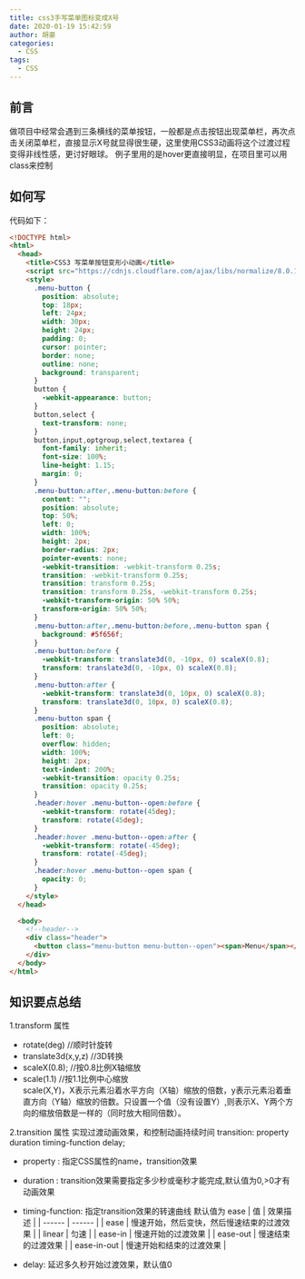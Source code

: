 ```yaml
---
title: css3手写菜单图标变成X号
date: 2020-01-19 15:42:59
author: 胡豪
categories:
  - CSS
tags:
  - CSS
---
```


## 前言
做项目中经常会遇到三条横线的菜单按钮，一般都是点击按钮出现菜单栏，再次点击关闭菜单栏，直接显示X号就显得很生硬，这里使用CSS3动画将这个过渡过程变得非线性感，更讨好眼球。
例子里用的是hover更直接明显，在项目里可以用class来控制


## 如何写

代码如下：
```html
<!DOCTYPE html>
<html>
  <head>
    <title>CSS3 写菜单按钮变形小动画</title>
    <script src="https://cdnjs.cloudflare.com/ajax/libs/normalize/8.0.1/normalize.min.css"></script>
    <style>
      .menu-button {
        position: absolute;
        top: 18px;
        left: 24px;
        width: 30px;
        height: 24px;
        padding: 0;
        cursor: pointer;
        border: none;
        outline: none;
        background: transparent;
      }
      button {
        -webkit-appearance: button;
      }
      button,select {
        text-transform: none;
      }
      button,input,optgroup,select,textarea {
        font-family: inherit;
        font-size: 100%;
        line-height: 1.15;
        margin: 0;
      }
      .menu-button:after,.menu-button:before {
        content: "";
        position: absolute;
        top: 50%;
        left: 0;
        width: 100%;
        height: 2px;
        border-radius: 2px;
        pointer-events: none;
        -webkit-transition: -webkit-transform 0.25s;
        transition: -webkit-transform 0.25s;
        transition: transform 0.25s;
        transition: transform 0.25s, -webkit-transform 0.25s;
        -webkit-transform-origin: 50% 50%;
        transform-origin: 50% 50%;
      }
      .menu-button:after,.menu-button:before,.menu-button span {
        background: #5f656f;
      }
      .menu-button:before {
        -webkit-transform: translate3d(0, -10px, 0) scaleX(0.8);
        transform: translate3d(0, -10px, 0) scaleX(0.8);
      }
      .menu-button:after {
        -webkit-transform: translate3d(0, 10px, 0) scaleX(0.8);
        transform: translate3d(0, 10px, 0) scaleX(0.8);
      }
      .menu-button span {
        position: absolute;
        left: 0;
        overflow: hidden;
        width: 100%;
        height: 2px;
        text-indent: 200%;
        -webkit-transition: opacity 0.25s;
        transition: opacity 0.25s;
      }
      .header:hover .menu-button--open:before {
        -webkit-transform: rotate(45deg);
        transform: rotate(45deg);
      }
      .header:hover .menu-button--open:after {
        -webkit-transform: rotate(-45deg);
        transform: rotate(-45deg);
      }
      .header:hover .menu-button--open span {
        opacity: 0;
      }
    </style>
  </head>

  <body>
    <!--header-->
    <div class="header">
      <button class="menu-button menu-button--open"><span>Menu</span></button>
    </div>
  </body>
</html>
```

## 知识要点总结
1.transform 属性
- rotate(deg)                     //顺时针旋转
- translate3d(x,y,z)              //3D转换
- scaleX(0.8);                    //按0.8比例X轴缩放
- scale(1.1)                     //按1.1比例中心缩放  
scale(X,Y)，X表示元素沿着水平方向（X轴）缩放的倍数，y表示元素沿着垂直方向（Y轴）缩放的倍数。只设置一个值（没有设置Y）,则表示X、Y两个方向的缩放倍数是一样的（同时放大相同倍数）。

2.transition 属性
实现过渡动画效果，和控制动画持续时间
transition: property duration timing-function delay;

- property : 指定CSS属性的name，transition效果

- duration : transition效果需要指定多少秒或毫秒才能完成,默认值为0,>0才有动画效果

- timing-function: 指定transition效果的转速曲线
  默认值为 ease
| 值 | 效果描述 |
| ------ | ------ |
| ease | 慢速开始，然后变快，然后慢速结束的过渡效果 |
| linear | 匀速 |
| ease-in | 慢速开始的过渡效果 |
| ease-out | 慢速结束的过渡效果 |
| ease-in-out | 慢速开始和结束的过渡效果 |

- delay: 延迟多久秒开始过渡效果，默认值0
